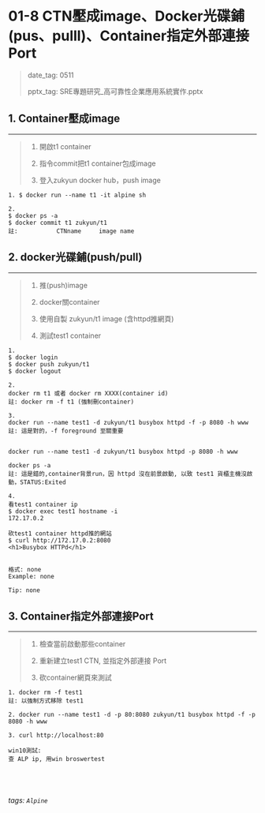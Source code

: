 # 01-8 CTN壓成image、Docker光碟鋪(pus、pulll)、Container指定外部連接Port

>date_tag: 0511
>
>pptx_tag: SRE專題研究_高可靠性企業應用系統實作.pptx



## 1. Container壓成image
---


>1. 開啟t1 container
>
>2. 指令commit把t1 container包成image
>
>3. 登入zukyun docker hub，push image



```
1. $ docker run --name t1 -it alpine sh

2. 
$ docker ps -a
$ docker commit t1 zukyun/t1
註:           CTNname     image name
```

## 2. docker光碟鋪(push/pull)
---
>1. 推(push)image
>
>2. docker關container
>
>3. 使用自製 zukyun/t1 image (含httpd推網頁)
>
>4. 測試test1 container
```
1.
$ docker login 
$ docker push zukyun/t1
$ docker logout

2.
docker rm t1 或者 docker rm XXXX(container id)
註: docker rm -f t1 (強制刪container)

3.
docker run --name test1 -d zukyun/t1 busybox httpd -f -p 8080 -h www
註: 這是對的，-f foreground 至關重要


docker run --name test1 -d zukyun/t1 busybox httpd -p 8080 -h www 

docker ps -a
註: 這是錯的,container背景run，因 httpd 沒在前景啟動, 以致 test1 貨櫃主機沒啟動，STATUS:Exited

4.
看test1 container ip
$ docker exec test1 hostname -i
172.17.0.2

砍test1 container httpd推的網站
$ curl http://172.17.0.2:8080
<h1>Busybox HTTPd</h1>


格式: none
Example: none

Tip: none
```

## 3. Container指定外部連接Port
---
>1. 檢查當前啟動那些container
>
>2. 重新建立test1 CTN, 並指定外部連接 Port
>
>3. 砍container網頁來測試

```
1. docker rm -f test1
註: 以強制方式移除 test1
 
2. docker run --name test1 -d -p 80:8080 zukyun/t1 busybox httpd -f -p 8080 -h www 

3. curl http://localhost:80

win10測試:
查 ALP ip, 用win broswertest

```


<br /><br />
###### tags: `Alpine`















